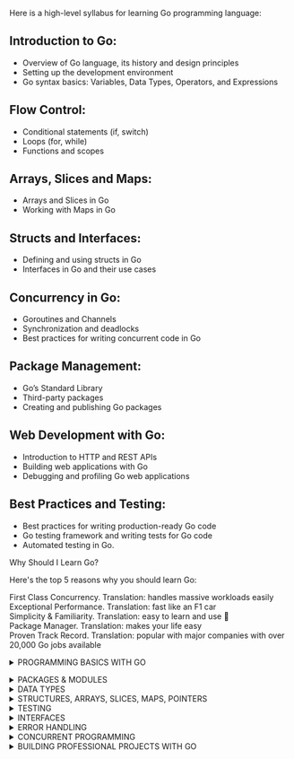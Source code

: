 
Here is a high-level syllabus for learning Go programming language:

## Introduction to Go:   
- Overview of Go language, its history and design principles  
- Setting up the development environment
- Go syntax basics: Variables, Data Types, Operators, and Expressions
## Flow Control:
- Conditional statements (if, switch)
- Loops (for, while)
- Functions and scopes
## Arrays, Slices and Maps:
- Arrays and Slices in Go
- Working with Maps in Go
## Structs and Interfaces:
- Defining and using structs in Go
- Interfaces in Go and their use cases
## Concurrency in Go:
- Goroutines and Channels
- Synchronization and deadlocks
- Best practices for writing concurrent code in Go
## Package Management:
- Go’s Standard Library
- Third-party packages
- Creating and publishing Go packages
## Web Development with Go:
- Introduction to HTTP and REST APIs
- Building web applications with Go
- Debugging and profiling Go web applications
## Best Practices and Testing:
- Best practices for writing production-ready Go code
- Go testing framework and writing tests for Go code
- Automated testing in Go.


Why Should I Learn Go?
 
 Here's the top 5 reasons why you should learn Go:

First Class Concurrency. Translation: handles massive workloads easily  
Exceptional Performance. Translation: fast like an F1 car  
Simplicity & Familiarity. Translation: easy to learn and use 🙂  
Package Manager. Translation: makes your life easy  
Proven Track Record. Translation: popular with major companies with over 20,000 Go jobs available  


<details><summary>PROGRAMMING BASICS WITH GO</summary> - The goal of this section is to get you up to speed on Go programming. You've got to drill down into the basics before you can get to mastery!

So you'll be learning how to master concepts such as pointers, memory, and concurrency </details>

<details><summary>PACKAGES & MODULES</summary> - Packages are Go's way of organizing code, while modules are a collection of packages. You'll encounter these as soon as you start coding in Go, so it's important to explore them in-depth and have an understanding of how they work.</details>

<details><summary>DATA TYPES </summary>- You'll take the next step of working with Golang by learning everything there is to know about data types, which create an extensive system used for declaring variables and functions of different types.</details>

<details><summary>STRUCTURES, ARRAYS, SLICES, MAPS, POINTERS </summary> - These are vital pieces of the puzzle for you to become a Go programming master. For example, structures allow data to be stored in groups, similar to a 'class' in other programming languages.
</details>

<details><summary>TESTING  </summary>- It's important to test software to prevent regressions and ensure it meets specifications. To accomplish this there's two primary of methods of testing: unit testing and integration testing. </details>

<details><summary>INTERFACES </summary> - Interfaces allow us to specify the behavior of a type instead of the type itself. This allows functions to operate on more than one type of data. You'll fully understand why and how interfaces are implicitly implemented.</details>

<details><summary>ERROR HANDLING </summary>- Go has no exceptions. Instead, errors are returned as the last returned value from a function. This encodes the failure of a function as part of the function signature itself.</details>

<details><summary>CONCURRENT PROGRAMMING </summary>- Generally code executes line-by-line. But when you have concurrency, you're allowed to execute multiple lines at a time. Concurrent code can get messy pretty quickly, but one of the great things about Go is that it automatically chooses between the different types of concurrent programming. You'll learn exactly how to use that to your advantage.</details>

<details><summary>BUILDING PROFESSIONAL PROJECTS WITH GO</summary> 
</details>

